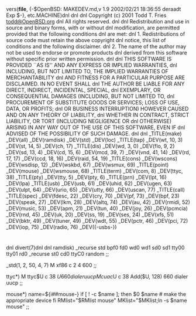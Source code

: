 vers(__file__,
	{-$OpenBSD: MAKEDEV.md,v 1.9 2002/02/21 18:36:55 deraadt Exp $-},
etc.MACHINE)dnl
dnl
dnl Copyright (c) 2001 Todd T. Fries <todd@OpenBSD.org>
dnl All rights reserved.
dnl
dnl Redistribution and use in source and binary forms, with or without
dnl modification, are permitted provided that the following conditions
dnl are met:
dnl 1. Redistributions of source code must retain the above copyright
dnl    notice, this list of conditions and the following disclaimer.
dnl 2. The name of the author may not be used to endorse or promote products
dnl    derived from this software without specific prior written permission.
dnl
dnl THIS SOFTWARE IS PROVIDED ``AS IS'' AND ANY EXPRESS OR IMPLIED WARRANTIES,
dnl INCLUDING, BUT NOT LIMITED TO, THE IMPLIED WARRANTIES OF MERCHANTABILITY
dnl AND FITNESS FOR A PARTICULAR PURPOSE ARE DISCLAIMED.  IN NO EVENT SHALL
dnl THE AUTHOR BE LIABLE FOR ANY DIRECT, INDIRECT, INCIDENTAL, SPECIAL,
dnl EXEMPLARY, OR CONSEQUENTIAL DAMAGES (INCLUDING, BUT NOT LIMITED TO,
dnl PROCUREMENT OF SUBSTITUTE GOODS OR SERVICES; LOSS OF USE, DATA, OR PROFITS;
dnl OR BUSINESS INTERRUPTION) HOWEVER CAUSED AND ON ANY THEORY OF LIABILITY,
dnl WHETHER IN CONTRACT, STRICT LIABILITY, OR TORT (INCLUDING NEGLIGENCE OR
dnl OTHERWISE) ARISING IN ANY WAY OUT OF THE USE OF THIS SOFTWARE, EVEN IF
dnl ADVISED OF THE POSSIBILITY OF SUCH DAMAGE.
dnl
dnl
_TITLE(make)
_DEV(all)
_DEV(ramdisk)
_DEV(std)
_DEV(loc)
_TITLE(tap)
_DEV(wt, 10, 3)
_DEV(st, 14, 5)
_DEV(ch, 17)
_TITLE(dis)
_DEV(wd, 3, 0)
_DEV(flo, 9, 2)
_DEV(sd, 13, 4)
_DEV(cd, 15, 6)
_DEV(mcd, 39, 7)
_DEV(vnd, 41, 14)
_DEV(rd, 17, 17)
_DEV(ccd, 18, 16)
_DEV(raid, 54, 19)
_TITLE(cons)
_DEV(wscons)
_DEV(wsdisp, 12)
_DEV(wskbd, 67)
_DEV(wsmux, 69)
_TITLE(point)
_DEV(mouse)
_DEV(wsmouse, 68)
_TITLE(term)
_DEV(com, 8)
_DEV(ttyc, 38)
_TITLE(pty)
_DEV(tty, 5)
_DEV(pty, 6)
_TITLE(prn)
_DEV(lpt, 16)
_DEV(lpa)
_TITLE(usb)
_DEV(usb, 61)
_DEV(uhid, 62)
_DEV(ugen, 63)
_DEV(ulpt, 64)
_DEV(urio, 65)
_DEV(utty, 66)
_DEV(uscan, 77)
_TITLE(call)
_TITLE(spec)
_DEV(fdesc, 22)
_DEV(cry, 70)
_DEV(pf, 73)
_DEV(bpf, 23)
_DEV(speak, 27)
_DEV(lkm, 28)
_DEV(altq, 74)
_DEV(au, 42)
_DEV(rmidi, 52)
_DEV(music, 53)
_DEV(apm, 21)
_DEV(tun, 40)
_DEV(joy, 26)
_DEV(pcmcia)
_DEV(rnd, 45)
_DEV(uk, 20)
_DEV(ss, 19)
_DEV(ses, 24)
_DEV(xfs, 51)
_DEV(bktr, 49)
_DEV(tuner, 49)
_DEV(wdt, 55)
_DEV(pctr, 46)
_DEV(pci, 72)
_DEV(iop, 75)
_DEV(radio, 76)
_DEV({-usbs-})
#
dnl
divert(7)dnl
dnl
ramdisk)
	_recurse std bpf0 fd0 wd0 wd1 sd0 sd1 tty00 tty01 rd0
	_recurse st0 cd0 ttyC0 random
	;;

_std(1, 2, 50, 4, 7)
	M xf86		c 2 4 600
	;;

ttyc*)
	M ttyc$U c 38 $U 660 dialer uucp
	M cuac$U c 38 Add($U, 128) 660 dialer uucp
	;;

mouse*)
	name=${i##mouse-}
	if [ ! -c $name ]; then
		$0 $name	# make the appropriate device
	fi
	RMlist="$RMlist mouse"
	MKlist="$MKlist;ln -s $name mouse"
	;;
